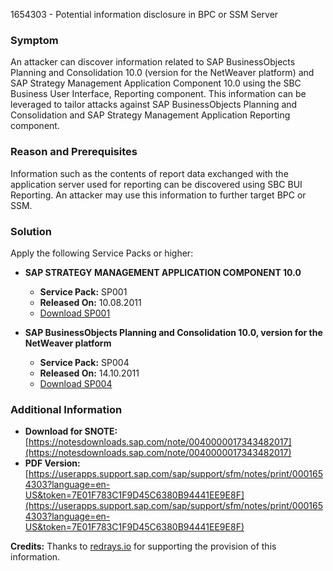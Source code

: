1654303 - Potential information disclosure in BPC or SSM Server

### **Symptom**
An attacker can discover information related to SAP BusinessObjects Planning and Consolidation 10.0 (version for the NetWeaver platform) and SAP Strategy Management Application Component 10.0 using the SBC Business User Interface, Reporting component. This information can be leveraged to tailor attacks against SAP BusinessObjects Planning and Consolidation and SAP Strategy Management Application Reporting component.

### **Reason and Prerequisites**
Information such as the contents of report data exchanged with the application server used for reporting can be discovered using SBC BUI Reporting. An attacker may use this information to further target BPC or SSM.

### **Solution**
Apply the following Service Packs or higher:

- **SAP STRATEGY MANAGEMENT APPLICATION COMPONENT 10.0**
  - **Service Pack:** SP001
  - **Released On:** 10.08.2011
  - [Download SP001](https://userapps.support.sap.com/sap/support/swdc/notes?cvnr=01200314690200012504&support_package=SP001&patch_level=000000)

- **SAP BusinessObjects Planning and Consolidation 10.0, version for the NetWeaver platform**
  - **Service Pack:** SP004
  - **Released On:** 14.10.2011
  - [Download SP004](https://userapps.support.sap.com/sap/support/swdc/notes?cvnr=01200314690200012909&support_package=SP004&patch_level=000000)

### **Additional Information**
- **Download for SNOTE:** [https://notesdownloads.sap.com/note/0040000017343482017](https://notesdownloads.sap.com/note/0040000017343482017)
- **PDF Version:** [https://userapps.support.sap.com/sap/support/sfm/notes/print/0001654303?language=en-US&token=7E01F783C1F9D45C6380B94441EE9E8F](https://userapps.support.sap.com/sap/support/sfm/notes/print/0001654303?language=en-US&token=7E01F783C1F9D45C6380B94441EE9E8F)

**Credits:** Thanks to [redrays.io](https://redrays.io) for supporting the provision of this information.